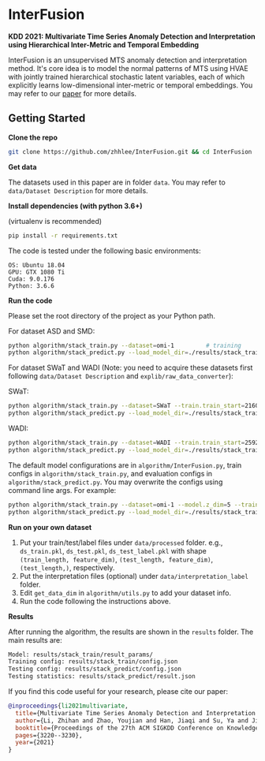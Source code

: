 # InterFusion

**KDD 2021: Multivariate Time Series Anomaly Detection and Interpretation using Hierarchical Inter-Metric and Temporal Embedding**

InterFusion is an unsupervised MTS anomaly detection and interpretation method. It's core idea is to model the normal patterns of MTS using HVAE with jointly trained hierarchical stochastic latent variables, each of which explicitly learns low-dimensional inter-metric or temporal embeddings. You may refer to our [paper](https://dl.acm.org/doi/abs/10.1145/3447548.3467075) for more details.

## Getting Started

**Clone the repo**

```bash
git clone https://github.com/zhhlee/InterFusion.git && cd InterFusion
```

**Get data**

The datasets used in this paper are in folder ``data``. You may refer to ``data/Dataset Description`` for more details.

**Install dependencies (with python 3.6+)**

(virtualenv is recommended)

```bash
pip install -r requirements.txt
```

The code is tested under the following basic environments:

```
OS: Ubuntu 18.04
GPU: GTX 1080 Ti
Cuda: 9.0.176
Python: 3.6.6
```

**Run the code**

Please set the root directory of the project as your Python path.

For dataset ASD and SMD:

```bash
python algorithm/stack_train.py --dataset=omi-1			# training
python algorithm/stack_predict.py --load_model_dir=./results/stack_train/	# evaluation
```

For dataset SWaT and WADI (Note: you need to acquire these datasets first following ``data/Dataset Description`` and ``explib/raw_data_converter``):

SWaT:

```bash
python algorithm/stack_train.py --dataset=SWaT --train.train_start=21600 --train.valid_portion=0.1 --model.window_length=30 '--model.output_shape=[15, 15, 30]'	# training
python algorithm/stack_predict.py --load_model_dir=./results/stack_train/ --mcmc_track=False	# evaluation
```

WADI:

```bash
python algorithm/stack_train.py --dataset=WADI --train.train_start=259200 --train.max_train_size=789371 --train.valid_portion=0.1 --model.window_length=30 '--model.output_shape=[15, 15, 30]' # training
python algorithm/stack_predict.py --load_model_dir=./results/stack_train/ --mcmc_track=False	# evaluation
```

The default model configurations are in ``algorithm/InterFusion.py``, train configs in ``algorithm/stack_train.py``, and evaluation configs in ``algorithm/stack_predict.py``. You may overwrite the configs using command line args. For example:

```bash
python algorithm/stack_train.py --dataset=omi-1 --model.z_dim=5 --train.batch_size=128
python algorithm/stack_predict.py --load_model_dir=./results/stack_train/ --test_batch_size=100
```

**Run on your own dataset**

1. Put your train/test/label files under ``data/processed`` folder. e.g., ``ds_train.pkl``, ``ds_test.pkl``, ``ds_test_label.pkl`` with shape ``(train_length, feature_dim)``, ``(test_length, feature_dim)``, ``(test_length,)``, respectively. 
2. Put the interpretation files (optional) under ``data/interpretation_label`` folder.
3. Edit ``get_data_dim`` in ``algorithm/utils.py`` to add your dataset info.
4. Run the code following the instructions above.

**Results**

After running the algorithm, the results are shown in the ``results`` folder. The main results are:

```bash
Model: results/stack_train/result_params/
Training config: results/stack_train/config.json
Testing config: results/stack_predict/config.json
Testing statistics: results/stack_predict/result.json
```



If you find this code useful for your research, please cite our paper:

```bibTex
@inproceedings{li2021multivariate,
  title={Multivariate Time Series Anomaly Detection and Interpretation using Hierarchical Inter-Metric and Temporal Embedding},
  author={Li, Zhihan and Zhao, Youjian and Han, Jiaqi and Su, Ya and Jiao, Rui and Wen, Xidao and Pei, Dan},
  booktitle={Proceedings of the 27th ACM SIGKDD Conference on Knowledge Discovery \& Data Mining},
  pages={3220--3230},
  year={2021}
}
```

